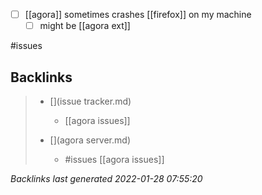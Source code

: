 - [ ] [[agora]] sometimes crashes [[firefox]] on my machine
	- [ ] might be [[agora ext]]

#issues 



## Backlinks

> - [](issue tracker.md)
>   - [[agora issues]]
>    
> - [](agora server.md)
>   - #issues [[agora issues]]

_Backlinks last generated 2022-01-28 07:55:20_
